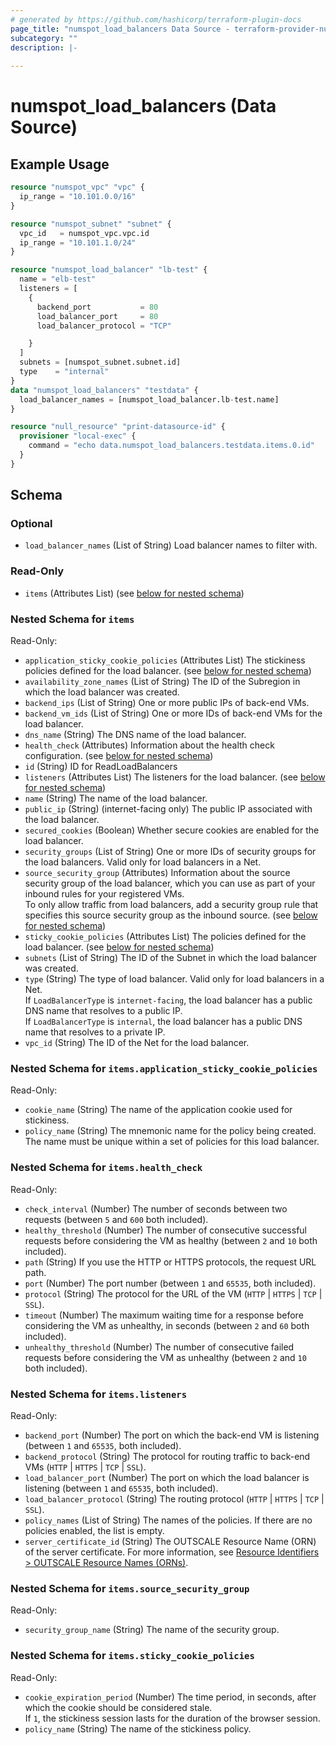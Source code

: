 ```yaml
---
# generated by https://github.com/hashicorp/terraform-plugin-docs
page_title: "numspot_load_balancers Data Source - terraform-provider-numspot"
subcategory: ""
description: |-
  
---
```


# numspot_load_balancers (Data Source)



## Example Usage

```terraform
resource "numspot_vpc" "vpc" {
  ip_range = "10.101.0.0/16"
}

resource "numspot_subnet" "subnet" {
  vpc_id   = numspot_vpc.vpc.id
  ip_range = "10.101.1.0/24"
}

resource "numspot_load_balancer" "lb-test" {
  name = "elb-test"
  listeners = [
    {
      backend_port           = 80
      load_balancer_port     = 80
      load_balancer_protocol = "TCP"

    }
  ]
  subnets = [numspot_subnet.subnet.id]
  type    = "internal"
}
data "numspot_load_balancers" "testdata" {
  load_balancer_names = [numspot_load_balancer.lb-test.name]
}

resource "null_resource" "print-datasource-id" {
  provisioner "local-exec" {
    command = "echo data.numspot_load_balancers.testdata.items.0.id"
  }
}
```

<!-- schema generated by tfplugindocs -->
## Schema

### Optional

- `load_balancer_names` (List of String) Load balancer names to filter with.

### Read-Only

- `items` (Attributes List) (see [below for nested schema](#nestedatt--items))

<a id="nestedatt--items"></a>
### Nested Schema for `items`

Read-Only:

- `application_sticky_cookie_policies` (Attributes List) The stickiness policies defined for the load balancer. (see [below for nested schema](#nestedatt--items--application_sticky_cookie_policies))
- `availability_zone_names` (List of String) The ID of the Subregion in which the load balancer was created.
- `backend_ips` (List of String) One or more public IPs of back-end VMs.
- `backend_vm_ids` (List of String) One or more IDs of back-end VMs for the load balancer.
- `dns_name` (String) The DNS name of the load balancer.
- `health_check` (Attributes) Information about the health check configuration. (see [below for nested schema](#nestedatt--items--health_check))
- `id` (String) ID for ReadLoadBalancers
- `listeners` (Attributes List) The listeners for the load balancer. (see [below for nested schema](#nestedatt--items--listeners))
- `name` (String) The name of the load balancer.
- `public_ip` (String) (internet-facing only) The public IP associated with the load balancer.
- `secured_cookies` (Boolean) Whether secure cookies are enabled for the load balancer.
- `security_groups` (List of String) One or more IDs of security groups for the load balancers. Valid only for load balancers in a Net.
- `source_security_group` (Attributes) Information about the source security group of the load balancer, which you can use as part of your inbound rules for your registered VMs.<br />
To only allow traffic from load balancers, add a security group rule that specifies this source security group as the inbound source. (see [below for nested schema](#nestedatt--items--source_security_group))
- `sticky_cookie_policies` (Attributes List) The policies defined for the load balancer. (see [below for nested schema](#nestedatt--items--sticky_cookie_policies))
- `subnets` (List of String) The ID of the Subnet in which the load balancer was created.
- `type` (String) The type of load balancer. Valid only for load balancers in a Net.<br />
If `LoadBalancerType` is `internet-facing`, the load balancer has a public DNS name that resolves to a public IP.<br />
If `LoadBalancerType` is `internal`, the load balancer has a public DNS name that resolves to a private IP.
- `vpc_id` (String) The ID of the Net for the load balancer.

<a id="nestedatt--items--application_sticky_cookie_policies"></a>
### Nested Schema for `items.application_sticky_cookie_policies`

Read-Only:

- `cookie_name` (String) The name of the application cookie used for stickiness.
- `policy_name` (String) The mnemonic name for the policy being created. The name must be unique within a set of policies for this load balancer.


<a id="nestedatt--items--health_check"></a>
### Nested Schema for `items.health_check`

Read-Only:

- `check_interval` (Number) The number of seconds between two requests (between `5` and `600` both included).
- `healthy_threshold` (Number) The number of consecutive successful requests before considering the VM as healthy (between `2` and `10` both included).
- `path` (String) If you use the HTTP or HTTPS protocols, the request URL path.
- `port` (Number) The port number (between `1` and `65535`, both included).
- `protocol` (String) The protocol for the URL of the VM (`HTTP` \| `HTTPS` \| `TCP` \| `SSL`).
- `timeout` (Number) The maximum waiting time for a response before considering the VM as unhealthy, in seconds (between `2` and `60` both included).
- `unhealthy_threshold` (Number) The number of consecutive failed requests before considering the VM as unhealthy (between `2` and `10` both included).


<a id="nestedatt--items--listeners"></a>
### Nested Schema for `items.listeners`

Read-Only:

- `backend_port` (Number) The port on which the back-end VM is listening (between `1` and `65535`, both included).
- `backend_protocol` (String) The protocol for routing traffic to back-end VMs (`HTTP` \| `HTTPS` \| `TCP` \| `SSL`).
- `load_balancer_port` (Number) The port on which the load balancer is listening (between `1` and `65535`, both included).
- `load_balancer_protocol` (String) The routing protocol (`HTTP` \| `HTTPS` \| `TCP` \| `SSL`).
- `policy_names` (List of String) The names of the policies. If there are no policies enabled, the list is empty.
- `server_certificate_id` (String) The OUTSCALE Resource Name (ORN) of the server certificate. For more information, see [Resource Identifiers > OUTSCALE Resource Names (ORNs)](https://docs.outscale.com/en/userguide/Resource-Identifiers.html#_outscale_resource_names_orns).


<a id="nestedatt--items--source_security_group"></a>
### Nested Schema for `items.source_security_group`

Read-Only:

- `security_group_name` (String) The name of the security group.


<a id="nestedatt--items--sticky_cookie_policies"></a>
### Nested Schema for `items.sticky_cookie_policies`

Read-Only:

- `cookie_expiration_period` (Number) The time period, in seconds, after which the cookie should be considered stale.<br />
If `1`, the stickiness session lasts for the duration of the browser session.
- `policy_name` (String) The name of the stickiness policy.
